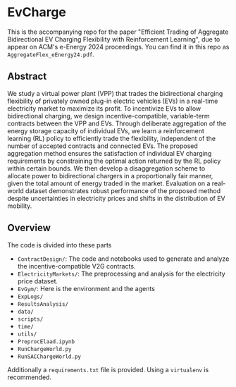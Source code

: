# EvCharge
This is the accompanying repo for the paper "Efficient Trading of Aggregate Bidirectional EV Charging Flexibility with Reinforcement Learning", due to appear on ACM's e-Energy 2024 proceedings. You can find it in this repo as `AggregateFlex_eEnergy24.pdf`.

## Abstract
We study a virtual power plant (VPP) that trades the bidirectional charging flexibility of privately owned plug-in electric vehicles (EVs) in a real-time electricity market to maximize its profit. To incentivize EVs to allow bidirectional charging, we design incentive-compatible, variable-term contracts between the VPP and EVs. Through deliberate aggregation of the energy storage capacity of individual EVs, we learn a reinforcement learning (RL) policy to efficiently trade the flexibility, independent of the number of accepted contracts and connected EVs. The proposed aggregation method ensures the satisfaction of individual EV charging requirements by constraining the optimal action returned by the RL policy within certain bounds. We then develop a disaggregation scheme to allocate power to bidirectional chargers in a proportionally fair manner, given the total amount of energy traded in the market. Evaluation on a real-world dataset demonstrates robust performance of the proposed method despite uncertainties in electricity prices and shifts in the distribution of EV mobility.

## Overview
The code is divided into these parts
* `ContractDesign/`: The code and notebooks used to generate and analyze the incentive-compatible V2G contracts. 
* `ElectricityMarkets/`: The preprocessing and analysis for the electricity price dataset. 
* `EvGym/`: Here is the environment and the agents 
* `ExpLogs/`
* `ResultsAnalysis/`
* `data/`
* `scripts/`
* `time/`
* `utils/`
* `PreprocElaad.ipynb`
* `RunChargeWorld.py`
* `RunSACChargeWorld.py`

Additionally a `requirements.txt` file is provided.
Using a `virtualenv` is recommended.

